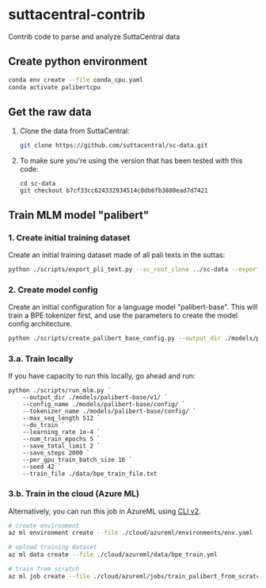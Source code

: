 # suttacentral-contrib
Contrib code to parse and analyze SuttaCentral data


## Create python environment

```bash
conda env create --file conda_cpu.yaml
conda activate palibertcpu
```

## Get the raw data

1. Clone the data from SuttaCentral:

    ```bash
    git clone https://github.com/suttacentral/sc-data.git
    ```

2. To make sure you're using the version that has been tested with this code:

    ```
    cd sc-data
    git checkout b7cf33cc624332934514c8db6fb3880ead7d7421
    ```

## Train MLM model "palibert"

### 1. Create initial training dataset

Create an initial training dataset made of all pali texts in the suttas:

```bash
python ./scripts/export_pli_text.py --sc_root_clone ../sc-data --export_train_file ./data/bpe_train_file.txt
```

### 2. Create model config

Create an initial configuration for a language model "palibert-base". This will train a BPE tokenizer first, and use the parameters to create the model config architecture.

```bash
python ./scripts/create_palibert_base_config.py --output_dir ./models/palibert-base/config --train_file ./data/bpe_train_file.txt
```

### 3.a. Train locally

If you have capacity to run this locally, go ahead and run:

```
python ./scripts/run_mlm.py `
    --output_dir ./models/palibert-base/v1/ `
    --config_name ./models/palibert-base/config/ `
    --tokenizer_name ./models/palibert-base/config/ `
    --max_seq_length 512 `
    --do_train `
    --learning_rate 1e-4 `
    --num_train_epochs 5 `
    --save_total_limit 2 `
    --save_steps 2000 `
    --per_gpu_train_batch_size 16 `
    --seed 42 `
    --train_file ./data/bpe_train_file.txt
```

### 3.b. Train in the cloud (Azure ML)

Alternatively, you can run this job in AzureML using [CLI v2](https://learn.microsoft.com/en-us/azure/machine-learning/concept-v2#azure-machine-learning-cli-v2).

```bash
# create environment
az ml environment create --file ./cloud/azureml/environments/env.yaml

# upload training dataset
az ml data create --file ./cloud/azureml/data/bpe_train.yml

# train from scratch
az ml job create --file ./cloud/azureml/jobs/train_palibert_from_scratch.yml --set compute=COMPUTENAME
```
